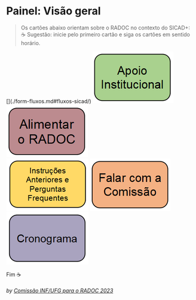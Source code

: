 # Painel: Visão geral

> Os cartões abaixo orientam sobre o RADOC no contexto do SICAD+:<br>&#9749; Sugestão: inicie pelo primeiro cartão e siga os cartões em sentido horário.

<!--- [![](../media/painel-zero-apresentacao.jpg)](./lattes.md/) --->
[[](../media/painel-zero-fluxos.png)](./form-fluxos.md#fluxos-sicad/)
[![](../media/painel-zero-apoio-institucional.png)](./form-apoio-institucional.md#apoio-institucional/)
[![](../media/painel-zero-radoc.png)](./painel-radoc.md#painel-alimentar-o-radoc/)<br>
[![](../media/painel-zero-perguntas-frequentes.png)](./form-perguntas-frequentes.md#perguntas-frequentes/)
[![](../media/painel-zero-comissao.png)](./form-comissao.md#falar-com-a-comissão/)
[![](../media/painel-zero-cronograma.png)](./form-cronograma.md#cronograma/)



Fim	&#9749;
###### *by [Comissão INF/UFG para o RADOC 2023](./x-index.md#comissão-radoc-2023)*
